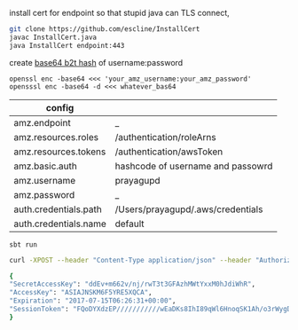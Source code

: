 
install cert for endpoint so that stupid java can TLS connect, 

```bash
git clone https://github.com/escline/InstallCert
javac InstallCert.java
java InstallCert endpoint:443
```

create [base64 b2t hash](https://wiki.openssl.org/index.php/Enc#Base64_Encoding) of username:password

```
openssl enc -base64 <<< 'your_amz_username:your_amz_password'
opensssl enc -base64 -d <<< whatever_bas64
```

| config                |                                       |
|-----------------------|---------------------------------------|
| amz.endpoint          | _                                     |
| amz.resources.roles   | /authentication/roleArns              |
| amz.resources.tokens  | /authentication/awsToken              |
| amz.basic.auth        | hashcode of username and passowrd     |
| amz.username          | prayagupd                             |
| amz.password          | _                                     |
| auth.credentials.path | /Users/prayagupd/.aws/credentials     |
| auth.credentials.name | default                               |

```
sbt run
```

```bash
curl -XPOST --header "Content-Type application/json" --header "Authorization: Basic base64_hash" -d '{"Role":"arn:aws:iam::accountId:role/SomeRole","Principal":"arn:aws:iam::accountId:saml-provider/DWM"}' https://pbcld-awstoken.duwamish.net/authentication/awsToken

{
"SecretAccessKey": "ddEv+m662v/nj/rwT3t3GFAzhMWtYxxM0hJdiWhR", 
"AccessKey": "ASIAJNSKM6F5YRE5XQCA", 
"Expiration": "2017-07-15T06:26:31+00:00", 
"SessionToken": "FQoDYXdzEP///////////wEaDKs8IhI89qWl6HnoqSK1Ah/o3rWygDoX9KkrzrRH7FV4G2QCM1vNuTc6vPvEOME0vPkJjmnGscXwQSTW6VfGEF4wnn7elXttWO7j+YykUrZCmI6CZpgdeUf9eVUz0OazpgEyDjVmYJ70cFXFD+bQM6ezkAOEfV8gFCl8roi0aKTA4OgHoSZre2E8N54sZg5olC4d2wuxhRuZNM/w0rauntgUTMWCFGuO+7j5gsu3vjSYBOURkRVPPN1BJTXGW/5j+Bf8tJIRtshl8S4OXYLXvgzTtHZqOwpEmlz/V+YQqdbK/fasS0wbZ9zTBohbUX/f8EggMQsrdgtOxm2mkPzn6q2fYKtB3eT7B9gxXiC7O6t6ggEHCs9q4lT4BwI8TqLX2eoJCCmMiuI6NgwKjUydU8bWesq22BwF9IcvpgxlcD1x+wEhBSiHz6bLBQ=="
}
```